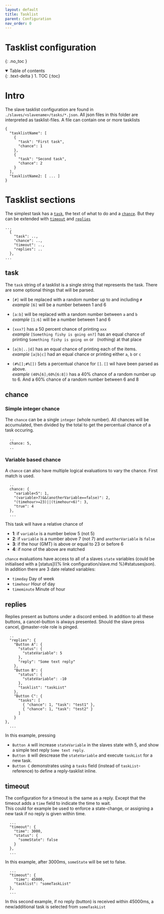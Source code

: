 ```yaml
---
layout: default
title: Tasklist
parent: Configuration
nav_order: 0
---
```


# Tasklist configuration
{: .no_toc }

<details open markdown="block">
  <summary>
    Table of contents
  </summary>
  {: .text-delta }
1. TOC
{:toc}
</details>

# Intro
The slave tasklist configuration are found in `./slaves/<slavename>/tasks/*.json`. All json files in this folder are interpreted as tasklist-files. A file can contain one or more tasklists

```
{
  "tasklistName": [
    {
      "task": "First task",
      "chance": 1
    },
    {
      "task": "Second task",
      "chance": 2
    }
  ],
  "tasklistName2: [ ... ]
}
```


# Tasklist sections

The simplest task has a [`task`](#task), the text of what to do and a [`chance`](#chance). But they can be extended with [`timeout`](#timeout) and [`replies`](#replies)

```
...
  {
    "task": ..,
    "chance": ..,
    "timeout": ..,
    "replies": ..
  },
...
```

## task
The `task` string of a tasklist is a single string that represents the task. There are some optional things that will be parsed.

- `[#]` will be replaced with a random number up to and including `#`  
*example* `[6]` will be a number between 1 and 6
- `[a:b]` will be replaced with a random number between `a` and `b`  
*example* `[1:6]` will be a number between 1 and 6
- `[xxx?]` has a 50 percent chance of printing `xxx`   
*example* `[Something fishy is going on?]` has an equal chance of printing `Something fishy is going on` or ` `(nothing) at that place
- `[a|b|..|d]` has an equal chance of printing each of the items.   
*example* `[a|b|c]` had an equal chance or printing either `a`, `b` or `c`

- `(#%[];#%[])` Sets a percentual chance for `[]`. `[]` wil have been parsed as above.  
*example* `(40%[6];60%[6:8])` has a 40% chance of a random number up to 6. And a 60% chance of a random number between 6 and 8

## chance
### Simple integer chance
The `chance` can be a single `integer` (whole number). All chances will be accumulated, then divided by the total to get the percentual chance of a task occuring.
```
  ..
  chance: 5,
  ..
```

### Variable based chance
A `chance` can also have multiple logical evaluations to vary the chance. First match is used.

```
  ..
  chance: { 
    "variable<5": 1,
    "(variable>7)&&(anotherVariable==false)": 2,
    "(timehour>=23)||(timehour<6)": 3,
    "true": 4
  },
  ...
```

This task will have a relative chance of 
- **1**: if `variable` is a number below 5 (not 5)
- **2**: if `variable` is a number above 7 (not 7) and `anotherVariable` is `false`
- **3**: if the hour (GMT) is above or equal to 23 or before 6 
- **4**: if none of the above are matched

`chance` evaluations have access to all of a slaves `state` variables (could be initialised with a [status]({% link configuration/slave.md %}#statusesjson). In addition there are 3 date related variables:
- `timeday` Day of week
- `timehour` Hour of day
- `timeminute` Minute of hour

## replies

Replies present as buttons under a discord embed. In addition to all these buttons, a cancel-button is always presented. Should the slave press cancel, @master-role role is pinged.

```
  ..
  "replies": {
    "Button A": {
      "status": {
        "stateVariable": 5
      },
      "reply": "Some text reply"
    },
    "Button B": {
      "status": {
        "stateVariable": -10
      },
      "tasklist": "taskList"
    },
    "Button C": {
      "tasks": [
        { "chance": 1, "task": "test1" },
        { "chance": 1, "task": "test2" }
      ]
    } 
},
  ...
```

In this example, pressing
- `Button A` will increase `stateVariable` in the slaves state with 5, and show a simple text reply `Some text reply`. 
- `Button B` will descrease the `stateVariable` and execute `taskList` for a new task.
- `Button C` demonstrates using a `tasks` field (instead of `taskList`-reference) to define a reply-tasklist inline.

## timeout
The configuration for a timeout is the same as a reply. Except that the timeout adds a `time` field to indicate the time to wait.  
This could for example be used to enforce a state-change, or assigning a new task if no reply is given within time.

```
  ...
  "timeout": {
    "time": 3000,
    "status": {
      "someState": false
    }
  },
  ...
```
In this example, after 3000ms,  `someState` will be set to false.


```
  ...
  "timeout": {
    "time": 45000,
    "tasklist": "someTaskList"
  },
  ...
```
In this second example, if no reply (button) is received within 45000ms, a new/additional task is selected from `someTaskList`
